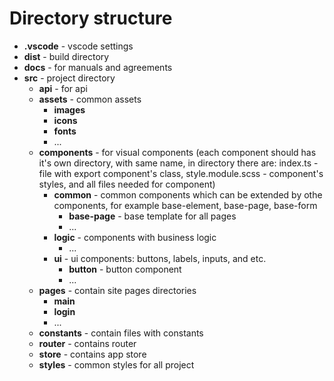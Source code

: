 # Directory structure

- **.vscode** - vscode settings
- **dist** - build directory
- **docs** - for manuals and agreements
- **src** - project directory
  - **api** - for api
  - **assets** - common assets
    - **images**
    - **icons**
    - **fonts**
    - ...
  - **components** - for visual components (each component should has it's own directory, with same name, in directory there are: index.ts - file with export component's class, style.module.scss - component's styles, and all files needed for component)
    - **common** - common components which can be extended by othe components, for example base-element, base-page, base-form
      - **base-page** - base template for all pages
      - ...
    - **logic** - components with business logic
      - ...
    - **ui** - ui components: buttons, labels, inputs, and etc.
      - **button** - button component
      - ...
  - **pages** - contain site pages directories
    - **main**
    - **login**
    - ...
  - **constants** - contain files with constants
  - **router** - contains router
  - **store** - contains app store
  - **styles** - common styles for all project
